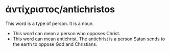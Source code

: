 # ἀντίχριστος/antichristos 
This word is a type of person. It is a noun. 

* This word can mean a person who opposes Christ. 
* This word can mean antichrist. The antichrist is a person Satan sends to the earth to oppose God and Christians. 
